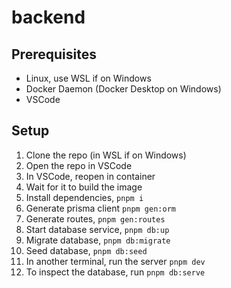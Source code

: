 # backend

## Prerequisites
- Linux, use WSL if on Windows
- Docker Daemon (Docker Desktop on Windows)
- VSCode

## Setup
1. Clone the repo (in WSL if on Windows)
2. Open the repo in VSCode
3. In VSCode, reopen in container
4. Wait for it to build the image
5. Install dependencies, `pnpm i`
6. Generate prisma client `pnpm gen:orm`
7. Generate routes, `pnpm gen:routes`
8. Start database service, `pnpm db:up`
9. Migrate database, `pnpm db:migrate`
10. Seed database, `pnpm db:seed`
11. In another terminal, run the server `pnpm dev`
12. To inspect the database, run `pnpm db:serve`
